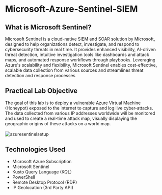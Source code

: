 # Microsoft-Azure-Sentinel-SIEM

## What is Microsoft Sentinel?
Microsoft Sentinel is a cloud-native SIEM and SOAR solution by Microsoft, designed to help organizations detect, investigate, and respond to cybersecurity threats in real time. It provides enhanced visibility, AI-driven threat detection, intuitive investigation tools like dashboards and attack maps, and automated response workflows through playbooks. Leveraging Azure's scalability and flexibility, Microsoft Sentinel enables cost-effective, scalable data collection from various sources and streamlines threat detection and response processes.

## Practical Lab Objective
The goal of this lab is to deploy a vulnerable Azure Virtual Machine (Honeypot) exposed to the internet to capture and log live cyber-attacks. The data collected from various IP addresses worldwide will be monitored and used to create a real-time attack map, visually displaying the geographic origins of these attacks on a world map.
<br>
<br>
![azuresentinelsetup](https://github.com/user-attachments/assets/293027c1-073b-4b3c-b029-799bc1cb2719)


## Technologies Used
- Microsoft Azure Subscription
- Microsoft Sentinel
- Kusto Query Language (KQL)
- PowerShell
- Remote Desktop Protocol (RDP)
- IP Geolocation (3rd Party API)


